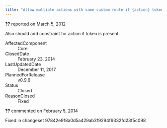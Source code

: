 ```yaml
---
title: "Allow multiple actions with same custom route if {action} token is present #779"
---
```

<div class="issue-report"><div class="issue-header"><b>??</b> reported on <time datetime="2012-03-05T18:51:12.533-08:00" title="2012-03-05T18:51:12.533-08:00">March 5, 2012</time></div><div class="issue-message" markdown="1">

Also should add constraint for action if token is present.

</div><div class="issue-footer"><dl><dt>AffectedComponent</dt><dd>Core</dd><dt>ClosedDate</dt><dd><time datetime="2014-02-23T19:18:35.967-08:00" title="2014-02-23T19:18:35.967-08:00">February 23, 2014</time></dd><dt>LastUpdatedDate</dt><dd><time datetime="2017-12-11T02:15:56.247-08:00" title="2017-12-11T02:15:56.247-08:00">December 11, 2017</time></dd><dt>PlannedForRelease</dt><dd>v0.9.6</dd><dt>Status</dt><dd>Closed</dd><dt>ReasonClosed</dt><dd>Fixed</dd></dl></div></div><div id="comment-132728" class="issue-comment"><div class="issue-header"><b>??</b> commented on <time datetime="2014-02-05T11:42:29.667-08:00" title="2014-02-05T11:42:29.667-08:00">February 5, 2014</time></div><div class="issue-message" markdown="1">

Fixed in changeset 97842e9f8a0d5a429ab3f9294f9332fd23f5c098

</div></div>